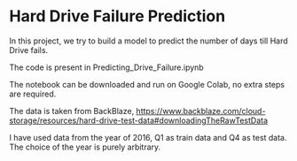 # Hard Drive Failure Prediction

In this project, we try to build a model to predict the number of days till Hard Drive fails.

The code is present in Predicting_Drive_Failure.ipynb

The notebook can be downloaded and run on Google Colab, no extra steps are required.

The data is taken from BackBlaze, https://www.backblaze.com/cloud-storage/resources/hard-drive-test-data#downloadingTheRawTestData

I have used data from the year of 2016, Q1 as train data and Q4 as test data. The choice of the year is purely arbitrary.
